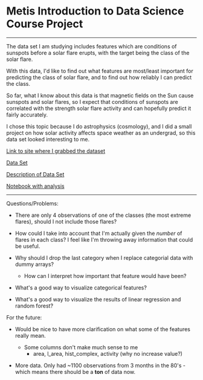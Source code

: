 # Metis Introduction to Data Science Course Project
----
The data set I am studying includes features which are conditions of sunspots before a solar flare erupts, with the target being the class of the solar flare.

With this data, I'd like to find out what features are most/least important for predicting the class of solar flare, and to find out how reliably I can predict the class.

So far, what I know about this data is that magnetic fields on the Sun cause sunspots and solar flares, so I expect that conditions of sunspots are correlated with the strength solar flare activity and can hopefully predict it fairly accurately.

I chose this topic because I do astrophysics (cosmology), and I did a small project on how solar activity affects space weather as an undergrad, so this data set looked interesting to me.

[Link to site where I grabbed the dataset](http://archive.ics.uci.edu/ml/datasets/Solar+Flare)

[Data Set](flare.data2.txt)

[Description of Data Set](flare.names.txt)

[Notebook with analysis](IDSproject.ipynb)

****

Questions/Problems:

* There are only 4 observations of one of the classes (the most extreme flares), should I not include those flares?

* How could I take into account that I'm actually given the *number* of flares in each class? I feel like I'm throwing away information that could be useful.

* Why should I drop the last category when I replace categorial data with dummy arrays? 
	* How can I interpret how important that feature would have been?

* What's a good way to visualize categorical features?

* What's a good way to visualize the results of linear regression and random forest?

For the future:

* Would be nice to have more clarification on what some of the features really mean. 
	* Some columns don't make much sense to me
		* area, l\_area, hist\_complex, activity (why no increase value?)

* More data. Only had ~1100 observations from 3 months in the 80's - which means there should be a **ton** of data now.
